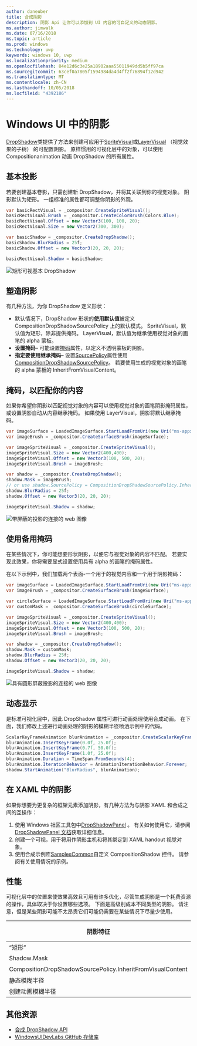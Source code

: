```yaml
---
author: daneuber
title: 合成阴影
description: 阴影 Api 让你可以添加到 UI 内容的可自定义的动态阴影。
ms.author: jimwalk
ms.date: 07/16/2018
ms.topic: article
ms.prod: windows
ms.technology: uwp
keywords: windows 10, uwp
ms.localizationpriority: medium
ms.openlocfilehash: 84e12d6c3e25a18902aaa55011949dd5b5ff97ca
ms.sourcegitcommit: 63cef0a7805f1594984da4d4ff2f76894f12d942
ms.translationtype: MT
ms.contentlocale: zh-CN
ms.lasthandoff: 10/05/2018
ms.locfileid: "4392186"
---
```

# <a name="shadows-in-windows-ui"></a>Windows UI 中的阴影

[DropShadow](/uwp/api/Windows.UI.Composition.DropShadow)类提供了方法来创建可应用于[SpriteVisual](/uwp/api/windows.ui.composition.spritevisual)或[LayerVisual](/uwp/api/windows.ui.composition.layervisual) （视觉效果的子树） 的可配置阴影。 原样惯用的可视化层中的对象，可以使用 Compositionanimation 动画 DropShadow 的所有属性。

## <a name="basic-drop-shadow"></a>基本投影

若要创建基本卷影，只需创建新 DropShadow，并将其关联到你的视觉对象。 阴影默认为矩形。 一组标准的属性都可调整你阴影的外观。

```cs
var basicRectVisual = _compositor.CreateSpriteVisual();
basicRectVisual.Brush = _compositor.CreateColorBrush(Colors.Blue);
basicRectVisual.Offset = new Vector3(100, 100, 20);
basicRectVisual.Size = new Vector2(300, 300);

var basicShadow = _compositor.CreateDropShadow();
basicShadow.BlurRadius = 25f;
basicShadow.Offset = new Vector3(20, 20, 20);

basicRectVisual.Shadow = basicShadow;
```

![矩形可视基本 DropShadow](images/rectangular-dropshadow.png)

## <a name="shaping-the-shadow"></a>塑造阴影

有几种方法，为你 DropShadow 定义形状：

- 默认情况下，DropShadow 形状的**使用默认值**被定义 CompositionDropShadowSourcePolicy 上的默认模式。 SpriteVisual，默认值为矩形，除非提供掩码。 LayerVisual，默认值为继承使用视觉对象的画笔的 alpha 蒙板。
- **设置掩码**– 可能设置[掩码](/uwp/api/windows.ui.composition.dropshadow.mask)属性，以定义不透明蒙板的阴影。
- **指定要使用继承掩码**– 设置[SourcePolicy](/uwp/api/windows.ui.composition.dropshadow.sourcepolicy)属性使用[CompositionDropShadowSourcePolicy](/uwp/api/windows.ui.composition.compositiondropshadowsourcepolicy)。 若要使用生成的视觉对象的画笔的 alpha 蒙板的 InheritFromVisualContent。

## <a name="masking-to-match-your-content"></a>掩码，以匹配你的内容

如果你希望你阴影以匹配视觉对象的内容可以使用视觉对象的画笔阴影掩码属性，或设置阴影自动从内容继承掩码。 如果使用 LayerVisual，阴影将默认继承掩码。

```cs
var imageSurface = LoadedImageSurface.StartLoadFromUri(new Uri("ms-appx:///Assets/myImage.png"));
var imageBrush = _compositor.CreateSurfaceBrush(imageSurface);

var imageSpriteVisual = _compositor.CreateSpriteVisual();
imageSpriteVisual.Size = new Vector2(400,400);
imageSpriteVisual.Offset = new Vector3(100, 500, 20);
imageSpriteVisual.Brush = imageBrush;

var shadow = _compositor.CreateDropShadow();
shadow.Mask = imageBrush;
// or use shadow.SourcePolicy = CompositionDropShadowSourcePolicy.InheritFromVisualContent;
shadow.BlurRadius = 25f;
shadow.Offset = new Vector3(20, 20, 20);

imageSpriteVisual.Shadow = shadow;
```

![带屏蔽的投影的连接的 web 图像](images/ms-brand-web-dropshadow.png)

## <a name="using-an-alternative-mask"></a>使用备用掩码

在某些情况下，你可能想要形状阴影，以便它与视觉对象的内容不匹配。 若要实现此效果，你将需要显式设置使用具有 alpha 的画笔的掩码属性。

在以下示例中，我们加载两个表面-一个用于的视觉内容和一个用于阴影掩码：

```cs
var imageSurface = LoadedImageSurface.StartLoadFromUri(new Uri("ms-appx:///Assets/myImage.png"));
var imageBrush = _compositor.CreateSurfaceBrush(imageSurface);

var circleSurface = LoadedImageSurface.StartLoadFromUri(new Uri("ms-appx:///Assets/myCircleImage.png"));
var customMask = _compositor.CreateSurfaceBrush(circleSurface);

var imageSpriteVisual = _compositor.CreateSpriteVisual();
imageSpriteVisual.Size = new Vector2(400,400);
imageSpriteVisual.Offset = new Vector3(100, 500, 20);
imageSpriteVisual.Brush = imageBrush;

var shadow = _compositor.CreateDropShadow();
shadow.Mask = customMask;
shadow.BlurRadius = 25f;
shadow.Offset = new Vector3(20, 20, 20);

imageSpriteVisual.Shadow = shadow;
```

![具有圆形屏蔽投影的连接的 web 图像](images/ms-brand-web-masked-dropshadow.png)

## <a name="animating"></a>动态显示

是标准可视化层中，因此 DropShadow 属性可进行动画处理使用合成动画。 在下面，我们修改上述进行动画处理的阴影的模糊半径喷洒示例中的代码。

```cs
ScalarKeyFrameAnimation blurAnimation = _compositor.CreateScalarKeyFrameAnimation();
blurAnimation.InsertKeyFrame(0.0f, 25.0f);
blurAnimation.InsertKeyFrame(0.7f, 50.0f);
blurAnimation.InsertKeyFrame(1.0f, 25.0f);
blurAnimation.Duration = TimeSpan.FromSeconds(4);
blurAnimation.IterationBehavior = AnimationIterationBehavior.Forever;
shadow.StartAnimation("BlurRadius", blurAnimation);
```

## <a name="shadows-in-xaml"></a>在 XAML 中的阴影

如果你想要为更复杂的框架元素添加阴影，有几种方法为与阴影 XAML 和合成之间的互操作：

1. 使用 Windows 社区工具包中[DropShadowPanel](https://github.com/Microsoft/UWPCommunityToolkit/blob/master/Microsoft.Toolkit.Uwp.UI.Controls/DropShadowPanel/DropShadowPanel.Properties.cs) 。 有关如何使用它，请参阅[DropShadowPanel 文档](https://docs.microsoft.com/windows/uwpcommunitytoolkit/controls/DropShadowPanel)获取详细信息。
1. 创建一个可视，用于将用作阴影主机和将其绑定到 XAML handout 视觉对象。
1. 使用合成示例库[SamplesCommon](https://github.com/Microsoft/WindowsUIDevLabs/tree/master/SamplesCommon/SamplesCommon)自定义 CompositionShadow 控件。 请参阅有关使用情况的示例。

## <a name="performance"></a>性能

可视化层中的位置来使效果高效且可用有许多优化，尽管生成阴影是一个耗费资源的操作，具体取决于你设置哪些选项。 下面是高级别成本不同类型的阴影。 请注意，但是某些阴影可能不太昂贵它们可能仍需要在某些情况下尽量少使用。

阴影特征| 成本
------------- | -------------
“矩形”    | 低
Shadow.Mask      | 高 
CompositionDropShadowSourcePolicy.InheritFromVisualContent | 高 
静态模糊半径 | 低
创建动画模糊半径 | 高 

## <a name="additional-resources"></a>其他资源

- [合成 DropShadow API](/uwp/api/Windows.UI.Composition.DropShadow)
- [WindowsUIDevLabs GitHub 存储库](https://github.com/Microsoft/WindowsUIDevLabs)